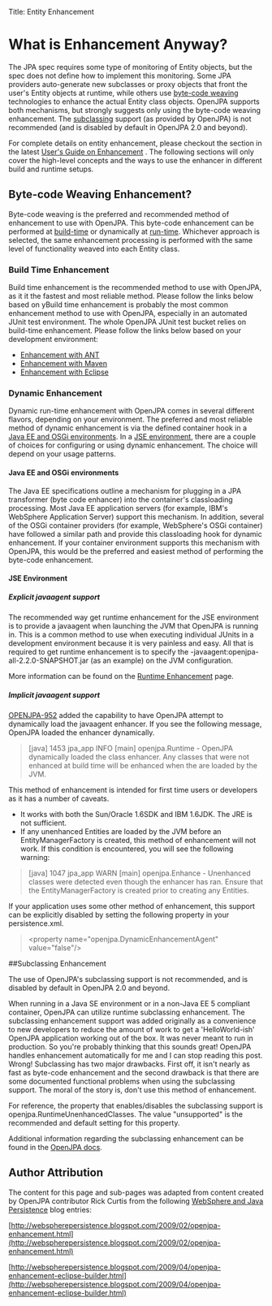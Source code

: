 Title: Entity Enhancement


<a name="How-to-enhance-entity-classes"></a>


<a name="EntityEnhancement-WhatisEnhancementAnyway?"></a>

# What is Enhancement Anyway?

The JPA spec requires some type of monitoring of Entity objects, but the spec does not define how to implement this monitoring. Some JPA providers auto-generate new subclasses or proxy objects that front the user's Entity objects at runtime, while others use [byte-code weaving](#EntityEnhancement-byteCode) technologies to enhance the actual Entity class objects. OpenJPA supports both mechanisms, but strongly suggests only using the byte-code weaving enhancement. The [subclassing](#EntityEnhancement-SubclassingEnhancement) support (as provided by OpenJPA)
is not recommended (and is disabled by default in OpenJPA 2.0 and beyond).

For complete details on entity enhancement, please checkout the section in
the latest [User's Guide on Enhancement](http://ci.apache.org/projects/openjpa/trunk/docbook/manual.html#ref_guide_pc_enhance)
.  The following sections will only cover the high-level concepts and the
ways to use the enhancer in different build and runtime setups.

<a name="EntityEnhancement-byteCode"></a>

## Byte-code Weaving Enhancement?
Byte-code weaving is the preferred and recommended method of enhancement to use with OpenJPA.  This byte-code enhancement can be performed at [﻿build-time](#EntityEnhancement-BuildTimeEnhancement) or dynamically at [run-time](#EntityEnhancement-DynamicEnhancement).  Whichever approach is selected, the same enhancement processing is performed with the same level of functionality weaved into each Entity class.

<a name="EntityEnhancement-BuildTimeEnhancement"></a>

### Build Time Enhancement

Build time enhancement is the recommended method to use with OpenJPA, as it
it the fastest and most reliable method.  Please follow the links below
based on yBuild time enhancement is probably the most common enhancement method to use with OpenJPA, especially in an automated JUnit test environment.  The whole OpenJPA JUnit test bucket relies on build-time enhancement.  Please follow the links below based on your development environment:

* [Enhancement with ANT](enhancement-with-ant.html)
* [Enhancement with Maven](enhancement-with-maven.html)
* [Enhancement with Eclipse](enhancement-with-eclipse.html)

<a name="EntityEnhancement-DynamicEnhancement"></a>

### Dynamic Enhancement
Dynamic run-time enhancement with OpenJPA comes in several different flavors, depending on your environment.  The preferred and most reliable method of dynamic enhancement is via the defined container hook in a [Java EE and OSGi environments](#javaee).  In a [JSE environment](#jse), there are a couple of choices for configuring or using dynamic enhancement.  The choice will depend on your usage patterns.

<a name="javaee"></a>

#### Java EE and OSGi environments

The Java EE specifications outline a mechanism for plugging in a JPA transformer (byte code enhancer) into the container's classloading processing.  Most Java EE application servers (for example, IBM's WebSphere Application Server) support this mechanism.  In addition, several of the OSGi container providers (for example, WebSphere's OSGi container) have followed a similar path and provide this classloading hook for dynamic enhancement.  If your container environment supports this mechanism with OpenJPA, this would be the preferred and easiest method of performing the byte-code enhancement.

<a name="jse"></a>

#### JSE Environment
##### Explicit javaagent support
The recommended way get runtime enhancement for the JSE environment is to provide a javaagent when launching the JVM that OpenJPA is running in. This is a common method to use when executing individual JUnits in a development environment because it is very painless and easy. All that is required to get runtime enhancement is to specify the -javaagent:openjpa-all-2.2.0-SNAPSHOT.jar (as an example) on the JVM configuration.

More information can be found on the [Runtime Enhancement](runtime-enhancement.html) page.

##### Implicit javaagent support

[OPENJPA-952](https://issues.apache.org/jira/browse/OPENJPA-952)
 added the capability to have OpenJPA attempt to dynamically load the
javaagent enhancer. If you see the following message, OpenJPA loaded the
enhancer dynamically.

> \[java\] 1453  jpa_app	INFO   \[main\] openjpa.Runtime - OpenJPA dynamically
loaded the class enhancer. Any classes that were not enhanced at build time
will be enhanced when the are loaded by the JVM.

This method of enhancement is intended for first time users or developers
as it has a number of caveats.

* It works with both the Sun/Oracle 1.6SDK and IBM 1.6JDK.  The JRE is not sufficient.
* If any unenhanced Entities are loaded by the JVM before an EntityManagerFactory is created, this method of enhancement will not work. If this condition is encountered, you will see the following warning:

> \[java\] 1047  jpa_app	WARN   \[main\] openjpa.Enhance - Unenhanced classes were
detected even though the enhancer has ran. Ensure that the
EntityManagerFactory is created prior to creating any Entities.

If your application uses some other method of enhancement, this support can be explicitly disabled by setting the following property in your persistence.xml.

> &lt;property name=&quot;openjpa.DynamicEnhancementAgent&quot; value=&quot;false&quot;/&gt;

<a name="EntityEnhancement-SubclassingEnhancement"></a>

##Subclassing Enhancement

<span class="note">The use of OpenJPA's subclassing support is not recommended, and is disabled by default in OpenJPA 2.0 and beyond.</span>
     

When running in a Java SE environment or in a non-Java EE 5 compliant container, OpenJPA can utilize runtime subclassing enhancement. The subclassing enhancement support was added originally as a convenience to new developers to reduce the amount of work to get a 'HelloWorld-ish' OpenJPA application working out of the box. It was never meant to run in production. So you're probably thinking that this sounds great! OpenJPA handles enhancement automatically for me and I can stop reading this post. Wrong! Subclassing has two major drawbacks. First off, it isn't nearly as fast as byte-code enhancement and the second drawback is that there are some documented functional problems when using the subclassing support. The moral of the story is, don't use this method of enhancement.

For reference, the property that enables/disables the subclassing support is openjpa.RuntimeUnenhancedClasses. The value "unsupported" is the recommended and default setting for this property.

Additional information regarding the subclassing enhancement can be found in the [OpenJPA docs](http://ci.apache.org/projects/openjpa/trunk/docbook/manual.html#ref_guide_pc_enhance).

<a name="EntityEnhancement-AuthorAttribution"></a>

## Author Attribution

The content for this page and sub-pages was adapted from content created by
OpenJPA contributor Rick Curtis from the following [WebSphere and Java Persistence](http://webspherepersistence.blogspot.com/)
 blog entries:

[http://webspherepersistence.blogspot.com/2009/02/openjpa-enhancement.html](http://webspherepersistence.blogspot.com/2009/02/openjpa-enhancement.html)

[http://webspherepersistence.blogspot.com/2009/04/openjpa-enhancement-eclipse-builder.html](http://webspherepersistence.blogspot.com/2009/04/openjpa-enhancement-eclipse-builder.html)
